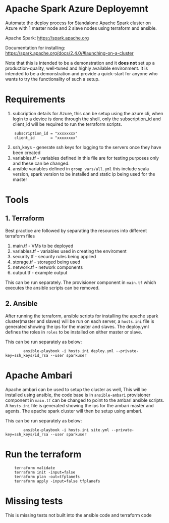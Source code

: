 # Apache Spark Azure Deployemnt

Automate the deploy process for Standalone Apache Spark cluster on Azure with 1 master node and 2 slave nodes using terraform and ansible.


Apache Spark: https://spark.apache.org

Documentation for installing: https://spark.apache.org/docs/2.4.0/#launching-on-a-cluster

Note that this is intended to be a demonstration and it **does not** set up a production-quality, well-tuned and highly available environment. It is intended to be a demonstration and provide a quick-start
for anyone who wants to try the functionality of such a setup.

# Requirements
1. subcription details for Azure, this can be setup using the azure cli, when login to a device is done through the shell, only the subscription_id and client_id will be required to run the terraform scripts.
```
    subscription_id = "xxxxxxxx"
    client_id       = "xxxxxxxx"
```
2. ssh_keys - generate ssh keys for logging to the servers once they have been created
3. variables.tf - variables defined in this file are for testing purposes only and these can be changed.
4. ansible variables defined in `group_vars/all.yml` this include scala version, spark version to be installed and static ip being used for the master

# Tools
## 1. Terraform
Best practice are followed by separating the resources into different terraform files
1. main.tf - VMs to be deployed
2. variables.tf - variables used in creating the enviroment
3. security.tf - security rules being applied
4. storage.tf - storaged being used
5. network.tf - network components
6. output.tf - example output

This can be run separately. The provisioner component  in `main.tf` which executes the ansible scripts can be removed.

## 2. Ansible
After running the terraform, ansible scripts for installing the apache spark cluster(master and slaves) will be run on each server, a `hosts.ini` file is generated showing the ips for the master and slaves. The deploy.yml defines the roles in `roles` to be installed on either master or slave.

This can be run separately as below:
```
		ansible-playbook -i hosts.ini deploy.yml --private-key=ssh_keys/id_rsa --user sparkuser
```

# Apache Ambari

Apache ambari can be used to setup the cluster as well, This will be installed using ansible, the code base is in `ansible-ambari`
provisioner component in `main.tf` can be changed to point to the ambari ansible scripts. A `hosts.ini` file is generated showing the ips for the ambari master and agents. The apache spark cluster will then be setup using ambari.

This can be run separately as below:
```
		ansible-playbook -i hosts.ini site.yml --private-key=ssh_keys/id_rsa --user sparkuser
```


# Run the terraform

```
    terraform validate
    terraform init -input=false 
    terraform plan -out=tfplanefs 
    terraform apply -input=false tfplanefs 
```

# Missing tests
This is missing tests not built into the ansible code and terraform code
